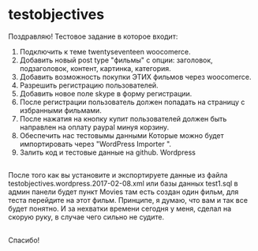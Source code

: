 # testobjectives
Поздравляю! Тестовое задание в которое входит:
1. Подключить к теме twentyseventeen woocomerce.
2. Добавить новый post type "фильмы" с опции: заголовок, подзаголовок, контент, картинка, категория.
3. Добавить возможность покупки ЭТИХ фильмов через woocomerce.
4. Разрешить регистрацию пользователей.
5. Добавить новое поле skype в форму регистрации.
6. После регистрации пользователь должен попадать на страницу с избранными фильмами.
7. После нажатия на кнопку купит пользователей должен быть направлен на оплату paypal минуя корзину.
8. Обеспечить нас тестовымы данными Которые можно будет импортировать через "WordPress Importer ".
9. Залить код и тестовые данные на github.
Wordpress

##
После того как вы установите и экспортируете данные из файла testobjectives.wordpress.2017-02-08.xml или базы данных test1.sql в админ панели будет пункт Movies там есть создан один фильм, для теста перейдите на этот фильм. Принципе, я думаю, что вам и так все будет понятно. И за нехватки времени сегодня у меня, сделал на скорую руку, в случае чего сильно не судите.
##
Спасибо!
